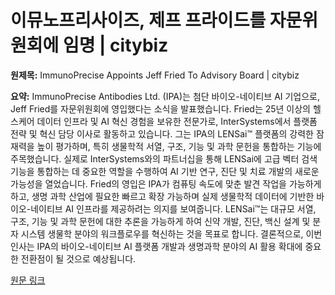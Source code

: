 # 이뮤노프리사이즈, 제프 프라이드를 자문위원회에 임명 | citybiz

**원제목:** ImmunoPrecise Appoints Jeff Fried To Advisory Board | citybiz

**요약:** ImmunoPrecise Antibodies Ltd. (IPA)는 첨단 바이오-네이티브 AI 기업으로,  Jeff Fried를 자문위원회에 영입했다는 소식을 발표했습니다.  Fried는 25년 이상의 헬스케어 데이터 인프라 및 AI 혁신 경험을 보유한 전문가로, InterSystems에서 플랫폼 전략 및 혁신 담당 이사로 활동하고 있습니다. 그는 IPA의 LENSai™ 플랫폼의 강력한 잠재력을 높이 평가하며, 특히 생물학적 서열, 구조, 기능 및 과학 문헌을 통합하는 기능에 주목했습니다.  실제로 InterSystems와의 파트너십을 통해 LENSai에 고급 벡터 검색 기능을 통합하는 데 중요한 역할을 수행하여 AI 기반 연구, 진단 및 치료 개발의 새로운 가능성을 열었습니다.  Fried의 영입은 IPA가 컴퓨팅 속도에 맞춘 발견 작업을 가능하게 하고, 생명 과학 산업에 필요한 빠르고 확장 가능하며 실제 생물학적 데이터에 기반한 바이오-네이티브 AI 인프라를 제공하려는 의지를 보여줍니다.  LENSai™는  대규모 서열, 구조, 기능 및 과학 문헌에 대한 추론을 가능하게 하여 신약 개발, 진단, 백신 설계 및 분자 시스템 생물학 분야의 워크플로우를 혁신하는 것을 목표로 합니다.  결론적으로,  이번 인사는 IPA의 바이오-네이티브 AI 플랫폼 개발과 생명과학 분야의 AI 활용 확대에 중요한 전환점이 될 것으로 예상됩니다.

[원문 링크](https://www.citybiz.co/article/720539/immunoprecise-appoints-jeff-fried-to-advisory-board/)
